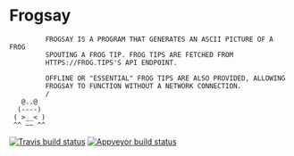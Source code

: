 # Frogsay

```
         FROGSAY IS A PROGRAM THAT GENERATES AN ASCII PICTURE OF A FROG
         SPOUTING A FROG TIP. FROG TIPS ARE FETCHED FROM
         HTTPS://FROG.TIPS'S API ENDPOINT.

         OFFLINE OR "ESSENTIAL" FROG TIPS ARE ALSO PROVIDED, ALLOWING
         FROGSAY TO FUNCTION WITHOUT A NETWORK CONNECTION.
         /
   @..@
  (----)
 ( >__< )
 ^^ ~~ ^^
```

[![Travis build status](https://travis-ci.org/chrlie/frogsay-rust.svg?branch=master)](https://travis-ci.org/chrlie/frogsay-rust)
[![Appveyor build status](https://ci.appveyor.com/api/projects/status/github/chrlie/frogsay-rust?svg=true)](https://ci.appveyor.com/project/chrlie/frogsay-rust)
